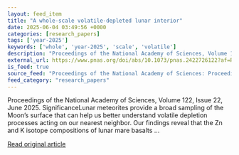 ```yaml
---
layout: feed_item
title: "A whole-scale volatile-depleted lunar interior"
date: 2025-06-04 03:49:56 +0000
categories: [research_papers]
tags: ['year-2025']
keywords: ['whole', 'year-2025', 'scale', 'volatile']
description: "Proceedings of the National Academy of Sciences, Volume 122, Issue 22, June 2025"
external_url: https://www.pnas.org/doi/abs/10.1073/pnas.2422726122?af=R
is_feed: true
source_feed: "Proceedings of the National Academy of Sciences: Proceedings of the National Academy of Sciences: Table of Contents"
feed_category: "research_papers"
---
```


Proceedings of the National Academy of Sciences, Volume 122, Issue 22, June 2025. SignificanceLunar meteorites provide a broad sampling of the Moon’s surface that can help us better understand volatile depletion processes acting on our nearest neighbor. Our findings reveal that the Zn and K isotope compositions of lunar mare basalts ...

[Read original article](https://www.pnas.org/doi/abs/10.1073/pnas.2422726122?af=R)
